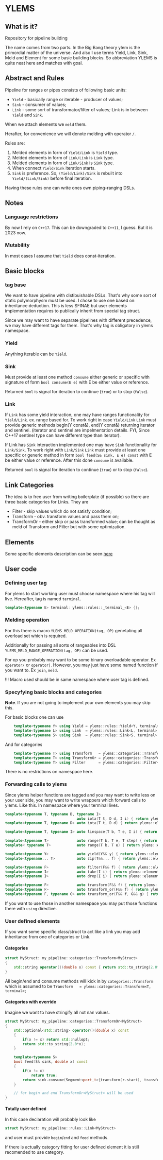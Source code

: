 
# YLEMS

## What is it?

Repository for pipeline building

The name comes from two parts.
In the Big Bang theory ylem is the primordial matter of the universe.
And also I use terms Yield, Link, Sink, Meld and Element for some basic building blocks.
So abbreviation YLEMS is quite neat here and matches with goal.


## Abstract and Rules

Pipeline for ranges or pipes consists of following basic units:
* `Yield` - basically range or iterable - producer of values; 
* `Sink` - consumer of values;
* `Link` - some sort of transformator/filter of values; Link is in between `Yield` and `Sink`.

When we attach elements we `meld` them.

Herafter, for convenience we will denote melding with operator `/`.

Rules are:
1. Melded elements in form of `Yield/Link` is `Yield` type.
2. Melded elements in form of `Link/Link`  is `Link` type.
3. Melded elements in form of `Link/Sink`  is `Sink` type.
4. When connect `Yield/Sink` iteration starts.
5. `Sink` is preference. So, `(Yield/Link)/Sink` is rebuilt into `Yield/(Link/Sink)` before final iteration.

Having these rules one can write ones own piping-ranging DSLs.

## Notes

### Language restrictions

By now I rely on `C++17`.
This can be downgraded to `C++11`, I guess. But it is 2023 now.

### Mutability

In most cases I assume that `Yield` does const-iteration.

## Basic blocks

### tag base

We want to have pipeline with distibuishable DSLs.
That's why some sort of static polymorphysm must be used.
I chose to use one based on inheritance deduction.
This is less SFINAE but user elements implementation requires to publically inherit from special tag struct.

Since we may want to have separate pipelines with different precedence, we may have different tags for them.
That's why tag is obligatory in ylems namespace.

### Yield

Anything iterable can be `Yield`.

### Sink

Must provide at least one method `consume` either generic or specific with signature of form `bool consume(E e)`
with E be either value or reference.

Returned `bool` is signal for iteration to continue (`true`) or to stop (`false`).

### Link

If `Link` has some yield interaction, one may have ranges functionality for `Yield/Link`.
   ex. range based for.
To work right in case `Yield/Link` `Link` must provide generic methods begin(Y const&), end(Y const&) returning iterator and sentinel.
(iterator and sentinel are impelmentation details. FYI, Since C++17 sentinel type can have different type than iterator).

If Link has `Sink` interaction implemented one may have `Sink` functionality for `Link/Sink`.
To work right with `Link/Sink` `Link` must provide at least one specific or generic method in form `bool feed(S& sink, E e) const` 
with E be either value or reference. After this done `consume` is available. 

Returned `bool` is signal for iteration to continue (`true`) or to stop (`false`).


## Link Categories

The idea is to free user from writing boilerplate (if possible) so there are three basic categories for Links.
They are
* Filter      - skip values which do not satisfy condition;
* Transform   - obv. transform values and pass them on;
* TransformOr - either skip or pass transformed value; can be thought as meld of Transform and Filter but with some optimization.

## Elements

Some specific elements description can be seen [here](Elements.md)

## User code

### Defining user tag

For ylems to start working user must choose namespace where his tag will live.
Hereafter, tag is named `terminal`.

```C++
template<typename E> terminal: ylems::rules::_terminal_<E> {};
```



### Melding operation

For this there is macro
`YLEMS_MELD_OPERATION(tag, OP)`
genetating all overload set which is required.

Additionally for passing all sorts of rangeables into DSL
`YLEMS_MELD_RANGE_OPERATION(tag, OP)`
can be used.

For op you probably may want to be some binary overloadable operator.
Ex `operator/` or `operator|`. 
However, you may just have some named function if you want to. Ex `join`, `meld`.

!!! Macro used should be in same namespace where user tag is defined.

### Specyfying basic blocks and categories
**Note**. If you are not going to implement your own elements you may skip this.

For basic blocks one can use
```C++
    template<typename Y> using Yield = ylems::rules::Yield<Y, terminal>;
    template<typename L> using Link  = ylems::rules::Link<L, terminal>;
    template<typename S> using Sink  = ylems::rules::Sink<S, terminal>;
```

And for categories
```C++
    template<typename T> using Transform   = ylems::categories::Transform<T, terminal>;
    template<typename T> using TransformOr = ylems::categories::TransformOr<T, terminal>;
    template<typename T> using Filter      = ylems::categories::Filter<T, terminal>;
```

There is no restrictions on namespace here.

### Forwarding calls to ylems

Since ylems helper functions are tagged and you may want to write less on your user side,
you may want to write wrappers which forward calls to ylems. Like this.
In namespace where your terminal lives.

```C++
template<typename T, typename D, typename I>
                                 auto iota(T t, D d, I i) { return ylems::elements::iota<terminal>(t, d, i); }
template<typename T, typename D> auto iota(T t, D d) { return ylems::elements::iota<terminal>(t, d); }

template<typename T, typename I> auto linspace(T b, T e, I i) { return ylems::elements::linspace<terminal>(b, e, i); }

template<typename T>             auto range(T b, T e, T step) { return ylems::elements::range<terminal>(b, e, step); }
template< typename T>            auto range(T b, T e) { return ylems::elements::range<terminal>(b, e); }

template<typename Y>             auto yield(Y&& y) { return ylems::elements::yield<terminal>(FWD(y)); }
template<typename... T>          auto zip(T&&... f) { return ylems::elements::zip<terminal>(FWD(f)...); }

template<typename F>             auto filter(F&& f) { return ylems::elements::filter<terminal>(FWD(f)); }
template<typename I>             auto take(I i) { return ylems::elements::take<terminal>(i); }
template<typename I>             auto drop(I i) { return ylems::elements::drop<terminal>(i); }

template<typename F>             auto transform(F&& f) { return ylems::elements::transform<terminal>(FWD(f)); }
template<typename F>             auto transform_or(F&& f) { return ylems::elements::transform_or<terminal>(FWD(f)); }
template<typename F, typename G> auto transform_or(F&& f, G&& g) { return ylems::elements::transform_or<terminal>(FWD(f), FWD(g)); }
```

If you want to use those in another namespace you may put those functions there with `using` directive.

### User defined elements

If you want some specific class/struct to act like a link you may
add inheritance from one of categories or Link.

#### Categories

```C++
struct MyStruct: my_pipeline::categories::Transform<MyStruct>
{
    std::string operator()(double x) const { return std::to_string(2.0*x); }
}
```
All begin/end and consume methods will kick in by `categories::Transform`
which is assumed to be `Transform   = ylems::categories::Transform<T, terminal>;`

#### Categories with override

Imagine we want to have stringify all not nan values.
```C++
struct MyStruct: my_pipeline::categories::TransformOr<MyStruct>
{
    std::optional<std::string> operator()(double x) const 
    {
        if(x != x) return std::nullopt;
        return std::to_string(2.0*x);
    }

    template<typename S>
    bool feed(S& sink, double x) const
    {
        if(x != x)
            return true;
        return sink.consume(Segment<port_t>{transform(r.start), transform(r.end)});
    }

    // for begin and end TransformOr<MyStruct> will be used
}
```

#### Totally user defined 

In this case declaration will probably look like
```C++
struct MyStruct: my_pipeline::rules::Link<MyStruct>
```
and user must provide `begin`/`end` and `feed` methods.

If there is actually category fitting for user defined element it is still recomended to use category.
